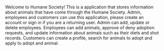Welcome to Humane Society!
This is a application that stores information about animals that have come through the Humane Society.  Admin, employees and customers can use this application, please create an account or sign in if you are a returning user. 
Admin can add, update or delete employees.
Employees can add animals, approve of deny adoption requests, and update information about animals such as their diets and shot records.
Customers can create a profile, search for animals to adopt and apply to adopt and animal.